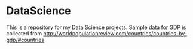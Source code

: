 # DataScience
This is a repository for my Data Science projects.
Sample data for GDP is collected from http://worldpopulationreview.com/countries/countries-by-gdp/#countries
